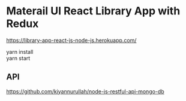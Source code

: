 # Materail UI React Library App with Redux

https://library-app-react-js-node-js.herokuapp.com/

yarn install\
yarn start

## API
https://github.com/kiyannurullah/node-js-restful-api-mongo-db
